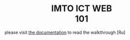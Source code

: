 <div align="center"><h1><b>IMTO ICT WEB</br>101</b></h1></div>

please visit [the documentation](https://nyanguy.github.io/ITMO.ICT.Web101) to read the walkthrough [Ru]